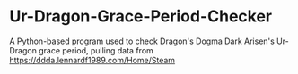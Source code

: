 # Ur-Dragon-Grace-Period-Checker
A Python-based program used to check Dragon's Dogma Dark Arisen's Ur-Dragon grace period, pulling data from https://ddda.lennardf1989.com/Home/Steam
